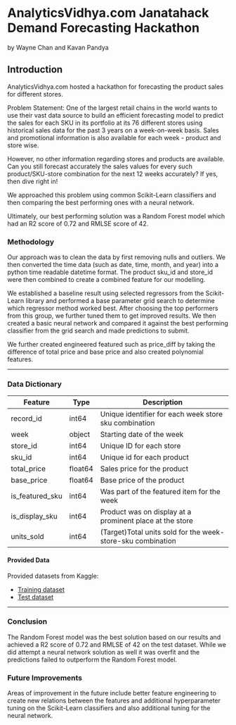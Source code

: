 # AnalyticsVidhya.com Janatahack Demand Forecasting Hackathon
by Wayne Chan and Kavan Pandya

## Introduction

AnalyticsVidhya.com hosted a hackathon for forecasting the product sales for different stores.

Problem Statement: One of the largest retail chains in the world wants to use their vast data source to build an efficient forecasting model to predict the sales for each SKU in its portfolio at its 76 different stores using historical sales data for the past 3 years on a week-on-week basis. Sales and promotional information is also available for each week - product and store wise.

However, no other information regarding stores and products are available. Can you still forecast accurately the sales values for every such product/SKU-store combination for the next 12 weeks accurately? If yes, then dive right in!

We approached this problem using common Scikit-Learn classifiers and then comparing the best performing ones with a neural network.

Ultimately, our best performing solution was a Random Forest model which had an R2 score of 0.72 and RMLSE score of 42.

### Methodology

Our approach was to clean the data by first removing nulls and outliers.  We then converted the time data (such as date, time, month, and year) into a python time readable datetime format. The product sku_id and store_id were then combined to create a combined feature for our modelling.

We established a baseline result using selected regressors from the Scikit-Learn library and performed a base parameter grid search to determine which regressor method worked best. After choosing the top performers from this group, we further tuned them to get improved results. We then created a basic neural network and compared it against the best performing classifier from the grid search and made predictions to submit.

We further created engineered featured such as price_diff by taking the difference of total price and base price and also created polynomial features. 

---

### Data Dictionary

|Feature|Type|Description|
|---|---|---|
|record_id|int64|Unique identifier for each week store sku combination|
|week|object|Starting date of the week|
|store_id|int64|Unique ID for each store|
|sku_id|int64|Unique id for each product|
|total_price|float64|Sales price for the product|
|base_price|float64|Base price of the product|
|is_featured_sku|int64|Was part of the featured item for the week|
|is_display_sku|int64|Product was on display at a prominent place at the store|
|units_sold|int64|(Target)Total units sold for the week-store-sku combination|

#### Provided Data

Provided datasets from Kaggle:

- [Training dataset](./train.csv)
- [Test dataset](./test.csv)

---

### Conclusion

The Random Forest model was the best solution based on our results and achieved a R2 score of 0.72 and RMLSE of 42 on the test dataset. While we did attempt a neural network solution as well it was overfit and the predictions failed to outperform the Random Forest model. 

### Future Improvements

Areas of improvement in the future include better feature engineering to create new relations between the features and additional hyperparameter tuning on the Scikit-Learn classifiers and also additional tuning for the neural network.
